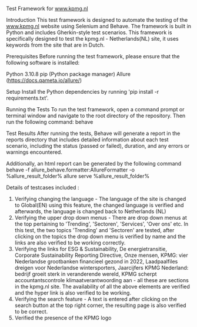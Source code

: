 Test Framework for www.kpmg.nl

Introduction
This test framework is designed to automate the testing of the www.kpmg.nl website using Selenium and Behave. The framework is built in Python and includes Gherkin-style test scenarios.
This framework is specifically designed to test the kpmg.nl - Netherlands(NL) site, it uses keywords from the site that are in Dutch.

Prerequisites
Before running the test framework, please ensure that the following software is installed:

Python 3.10.8
pip (Python package manager)
Allure (https://docs.qameta.io/allure/)

Setup
Install the Python dependencies by running 'pip install -r requirements.txt'.

Running the Tests
To run the test framework, open a command prompt or terminal window and navigate to the root directory of the repository. Then run the following command:
behave

Test Results
After running the tests, Behave will generate a report in the reports directory that includes detailed information about each test scenario, including the status (passed or failed), duration, and any errors or warnings encountered.

Additionally, an html report can be generated by the following command
behave -f allure_behave.formatter:AllureFormatter -o %allure_result_folder% 
allure serve %allure_result_folder%

Details of testcases included :

1. Verifying changing the language - The language of the site is changed to Global(EN) using this feature, the changed language is verified and afterwards, the language is changed back to
Netherlands (NL)
2. Verifying the upper drop down menus - There are drop down menus at the top pertaining to 'Trending', 'Sectoren', 'Services', 'Over ons' etc. 
In this test, the two topics 'Trending' and 'Sectoren' are tested, after clicking on the topics the drop down menu is verified by name and the links are also verified to be working correctly.
3. Verifying the links for ESG & Sustainability, De energietransitie, Corporate Sustainability Reporting Directive,
  Onze mensen, KPMG: vier Nederlandse grootbanken financieel gezond in 2022, Laadpaalfiles dreigen voor Nederlandse wintersporters,
  Jaarcijfers KPMG Nederland: bedrijf groeit sterk in veranderende wereld, KPMG scherpt accountantscontrole klimaatverantwoording aan - all these are sections in the kpmg.nl site. The availability of all the above elements are verified and the hyper link is also verified to be working.
4. Verifying the search feature - A text is entered after clicking on the search button at the top right corner, the resulting page is also verified to be correct.
5. Verified the presence of the KPMG logo